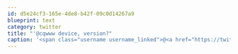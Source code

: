 ```yaml
---
id: d5e24cf3-165e-4de8-b42f-09c0d14267a9
blueprint: text
category: twitter
title: "'@cqwww device, version?"
caption: '<span class="username username_linked">@<a href="https://twitter.com/cqwww" title="Kris Constable">cqwww</a></span> device, version?'
---
```

